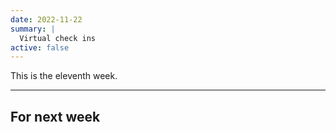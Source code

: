 ```yaml
---
date: 2022-11-22
summary: |
  Virtual check ins
active: false
---
```




This is the eleventh week.



------------



## For next week
